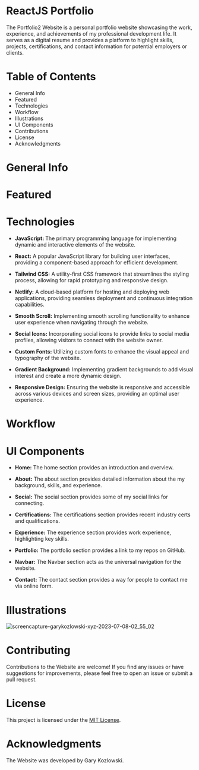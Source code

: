 # ReactJS Portfolio

The Portfolio2 Website is a personal portfolio website showcasing the work, experience, and achievements of my professional development life. It serves as a digital resume and provides a platform to highlight skills, projects, certifications, and contact information for potential employers or clients.

# Table of Contents
<ul>
  <li>General Info</li>
  <li>Featured</li>
  <li>Technologies</li>
  <li>Workflow</li>
  <li>Illustrations</li>
  <li>UI Components</li>
  <li>Contributions</li>
  <li>License</li>
  <li>Acknowledgments</li>


</ul>

# General Info

# Featured

# Technologies
<ul>
<li><p><b>JavaScript: </b> The primary programming language for implementing dynamic and interactive elements of the website.</p></li>
<li><p><b>React:</b>  A popular JavaScript library for building user interfaces, providing a component-based approach for efficient development.</p></li>
<li><p><b>Tailwind CSS:</b>  A utility-first CSS framework that streamlines the styling process, allowing for rapid prototyping and responsive design.</p></li>
<li><p><b>Netlify:</b>  A cloud-based platform for hosting and deploying web applications, providing seamless deployment and continuous integration capabilities.</p></li>
<li><p><b>Smooth Scroll:</b>  Implementing smooth scrolling functionality to enhance user experience when navigating through the website.</p></li>
<li><p><b>Social Icons:</b>  Incorporating social icons to provide links to social media profiles, allowing visitors to connect with the website owner.</p></li>
<li><p><b>Custom Fonts:</b>  Utilizing custom fonts to enhance the visual appeal and typography of the website.</p></li>
<li><p><b>Gradient Background:</b>  Implementing gradient backgrounds to add visual interest and create a more dynamic design.</p></li>
<li><p><b>Responsive Design:</b>  Ensuring the website is responsive and accessible across various devices and screen sizes, providing an optimal user experience.</p></li>
</ul>

# Workflow

# UI Components
<ul>
<li><p><b>Home:</b> The home section provides an introduction and overview.</p></li>
<li><p><b>About:</b> The about section provides detailed information about the my background, skills, and experience.</p></li>
<li><p><b>Social:</b> The social section provides some of my social links for connecting.</p></li>
<li><p><b>Certifications:</b> The certifications section provides recent industry certs and qualifications.</p></li>
<li><p><b>Experience:</b> The experience section provides work experience, highlighting key skills.</p></li>
<li><p><b>Portfolio:</b> The portfolio section provides a link to my repos on GitHub.</p></li>
<li><p><b>Navbar:</b> The Navbar section acts as the universal navigation for the website.</p></li>
<li><p><b>Contact:</b> The contact section provides a way for people to contact me via online form.</p></li>
</ul>


# Illustrations 
![screencapture-garykozlowski-xyz-2023-07-08-02_55_02](https://github.com/gkozlowskidesign/Portfolio2_Website/assets/82541715/a13ee73e-115e-4b98-bac6-b6837e5942e5)

# Contributing
<p>Contributions to the Website are welcome! If you find any issues or have suggestions for improvements, please feel free to open an issue or submit a pull request.</p>

# License
<p>This project is licensed under the <a href="LICENSE">MIT License</a>.</p>

# Acknowledgments
<p>The Website was developed by Gary Kozlowski.</p>
</body>
